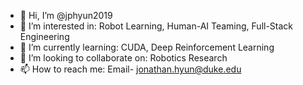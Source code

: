 - 👋 Hi, I’m @jphyun2019
- 👀 I’m interested in: Robot Learning, Human-AI Teaming, Full-Stack Engineering
- 🌱 I’m currently learning: CUDA, Deep Reinforcement Learning
- 💞️ I’m looking to collaborate on: Robotics Research
- 📫 How to reach me: Email- jonathan.hyun@duke.edu


<!---
jphyun2019/jphyun2019 is a ✨ special ✨ repository because its `README.md` (this file) appears on your GitHub profile.
You can click the Preview link to take a look at your changes.
--->
